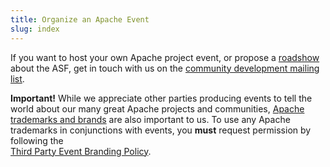 ```yaml
---
title: Organize an Apache Event
slug: index
---
```


If you want to host your own Apache project event, or propose a
[roadshow](/about/roadshow.html) about the ASF, get in touch with us on the [community
development mailing list](/involved/mailing-lists.html).

**Important!** While we appreciate other parties producing events to tell the world about 
our many great Apache projects and communities, [Apache trademarks and brands](https://whimsy.apache.org/brand/list)
are also important to us.  To use any Apache trademarks in conjunctions with events,
you **must** request permission by following the  
[Third Party Event Branding Policy](https://www.apache.org/foundation/marks/events.html).
